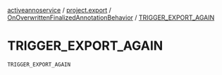 [activeannoservice](../../index.md) / [project.export](../index.md) / [OnOverwrittenFinalizedAnnotationBehavior](index.md) / [TRIGGER_EXPORT_AGAIN](./-t-r-i-g-g-e-r_-e-x-p-o-r-t_-a-g-a-i-n.md)

# TRIGGER_EXPORT_AGAIN

`TRIGGER_EXPORT_AGAIN`